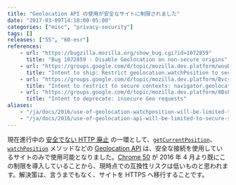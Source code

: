 ```yaml
---
title: "Geolocation API の使用が安全なサイトに制限されました"
date: "2017-03-09T14:18:00-05:00"
categories: ["misc", "privacy-security"]
tags: []
releases: ["55", "60-esr"]
references:
    - url: "https://bugzilla.mozilla.org/show_bug.cgi?id=1072859"
      title: "Bug 1072859 - Disable Geolocation on non-secure origins"
    - url: "https://groups.google.com/d/topic/mozilla.dev.platform/wouDQLBbm9A/discussion"
      title: "Intent to ship: Restrict geolocation.watchPosition to secure contexts"
    - url: "https://groups.google.com/d/topic/mozilla.dev.platform/BvcsTpAqIsQ/discussion"
      title: "Intent to restrict to secure contexts: navigator.geolocation"
    - url: "https://groups.google.com/d/topic/mozilla.dev.platform/8BsF76gNhDE/discussion"
      title: "Intent to deprecate: insecure Geo requests"
aliases:
    - "/ja/docs/2016/use-of-geolocation-watchposition-will-be-limited-to-secure-sites/"
    - "/ja/docs/2016/use-of-geolocation-api-will-be-limited-to-secure-sites/"
---
```

現在進行中の [安全でない HTTP 廃止](https://www.fxsitecompat.dev/ja/docs/2015/insecure-http-will-be-deprecated/) の一環として、[`getCurrentPosition`](https://developer.mozilla.org/docs/Web/API/Geolocation/getCurrentPosition)、[`watchPosition`](https://developer.mozilla.org/docs/Web/API/Geolocation/watchPosition) メソッドなどの [Geolocation API](https://developer.mozilla.org/docs/Web/API/Geolocation) は、安全な接続を使用しているサイトのみで使用可能となりました。[Chrome 50](https://developers.google.com/web/updates/2016/04/geolocation-on-secure-contexts-only) が 2016 年 4 月より既にこの制限を導入していることから、現時点での互換性リスクは低いものと思われます。解決策は、言うまでもなく、サイトを HTTPS へ移行することです。
